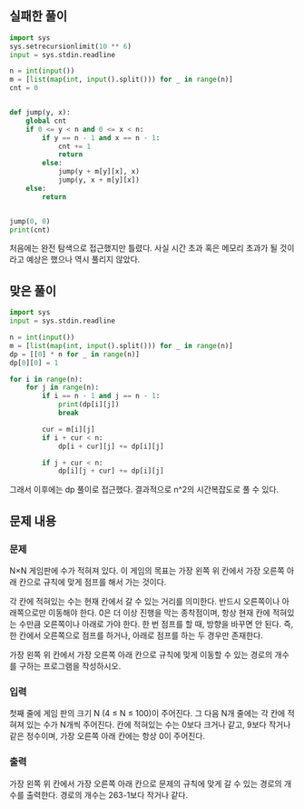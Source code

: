## 실패한 풀이
```python
import sys
sys.setrecursionlimit(10 ** 6)
input = sys.stdin.readline

n = int(input())
m = [list(map(int, input().split())) for _ in range(n)]
cnt = 0


def jump(y, x):
    global cnt
    if 0 <= y < n and 0 <= x < n:
        if y == n - 1 and x == n - 1:
            cnt += 1
            return
        else:
            jump(y + m[y][x], x)
            jump(y, x + m[y][x])
    else:
        return


jump(0, 0)
print(cnt)
```
처음에는 완전 탐색으로 접근했지만 틀렸다. 사실 시간 초과 혹은 메모리 초과가 될 것이라고 예상은 했으나 역시 풀리지 않았다.

## 맞은 풀이
```python
import sys
input = sys.stdin.readline

n = int(input())
m = [list(map(int, input().split())) for _ in range(n)]
dp = [[0] * n for _ in range(n)]
dp[0][0] = 1

for i in range(n):
    for j in range(n):
        if i == n - 1 and j == n - 1:
            print(dp[i][j])
            break

        cur = m[i][j]
        if i + cur < n:
            dp[i + cur][j] += dp[i][j]

        if j + cur < n:
            dp[i][j + cur] += dp[i][j]
```
그래서 이후에는 dp 풀이로 접근했다. 결과적으로 n^2의 시간복잡도로 풀 수 있다.

## 문제 내용
### 문제
N×N 게임판에 수가 적혀져 있다. 이 게임의 목표는 가장 왼쪽 위 칸에서 가장 오른쪽 아래 칸으로 규칙에 맞게 점프를 해서 가는 것이다.

각 칸에 적혀있는 수는 현재 칸에서 갈 수 있는 거리를 의미한다. 반드시 오른쪽이나 아래쪽으로만 이동해야 한다. 0은 더 이상 진행을 막는 종착점이며, 항상 현재 칸에 적혀있는 수만큼 오른쪽이나 아래로 가야 한다. 한 번 점프를 할 때, 방향을 바꾸면 안 된다. 즉, 한 칸에서 오른쪽으로 점프를 하거나, 아래로 점프를 하는 두 경우만 존재한다.

가장 왼쪽 위 칸에서 가장 오른쪽 아래 칸으로 규칙에 맞게 이동할 수 있는 경로의 개수를 구하는 프로그램을 작성하시오.

### 입력
첫째 줄에 게임 판의 크기 N (4 ≤ N ≤ 100)이 주어진다. 그 다음 N개 줄에는 각 칸에 적혀져 있는 수가 N개씩 주어진다. 칸에 적혀있는 수는 0보다 크거나 같고, 9보다 작거나 같은 정수이며, 가장 오른쪽 아래 칸에는 항상 0이 주어진다.

### 출력
가장 왼쪽 위 칸에서 가장 오른쪽 아래 칸으로 문제의 규칙에 맞게 갈 수 있는 경로의 개수를 출력한다. 경로의 개수는 263-1보다 작거나 같다.